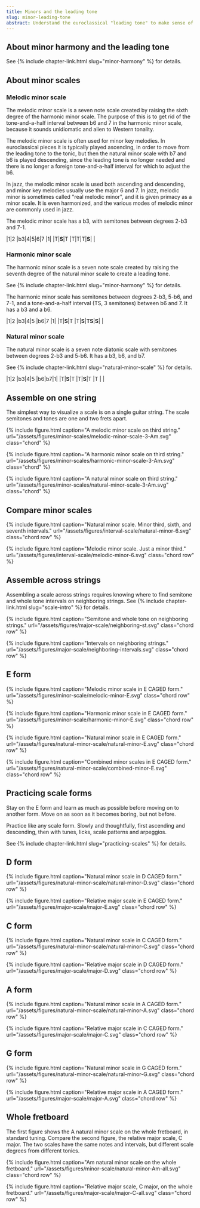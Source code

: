 ```yaml
---
title: Minors and the leading tone
slug: minor-leading-tone
abstract: Understand the euroclassical "leading tone" to make sense of melodic and harmonic minor scales, and unlock the feel of minor key harmony. 
---
```


## About minor harmony and the leading tone

See {% include chapter-link.html slug="minor-harmony" %} for details.

## About minor scales

### Melodic minor scale

The melodic minor scale is a seven note scale 
created by raising the sixth degree of the harmonic minor scale.
The purpose of this is to get rid of the tone-and-a-half interval between b6 and 7 in the harmonic minor scale,
because it sounds unidiomatic and alien to Western tonality.

The melodic minor scale is often used for minor key melodies.
In euroclassical pieces it is typically played ascending,
in order to move from the leading tone to the tonic,
but then the natural minor scale with b7 and b6 is played descending,
since the leading tone is no longer needed
and there is no longer a foreign tone-and-a-half interval for which to adjust the b6. 

In jazz, 
the melodic minor scale is used both ascending and descending,
and minor key melodies usually use the major 6 and 7.
In jazz, melodic minor is sometimes called "real melodic minor",
and it is given primacy as a minor scale.
It is even harmonized,
and the various modes of melodic minor are commonly used in jazz.

The melodic minor scale has a b3,
with semitones between degrees 2-b3 and 7-1.

<div class="table-wrapper" markdown="block">

|1|2    |b3|4|5|6|7    |1|
|T|**S**|T |T|T|T|**S**| |

</div>

### Harmonic minor scale 

The harmonic minor scale is a seven note scale 
created by raising the seventh degree of the natural minor scale
to create a leading tone.

See {% include chapter-link.html slug="minor-harmony" %} for details.

The harmonic minor scale has semitones between degrees 2-b3, 5-b6, and 7-1,
and a tone-and-a-half interval (TS, 3 semitones) between b6 and 7.
It has a b3 and a b6.

<div class="table-wrapper" markdown="block">

|1|2    |b3|4|5    |b6|7    |1|
|T|**S**|T |T|**S**|**TS**|**S**| |

</div>

### Natural minor scale

The natural minor scale is a seven note diatonic scale 
with semitones between degrees 2-b3 and 5-b6.
It has a b3, b6, and b7.

See {% include chapter-link.html slug="natural-minor-scale" %} for details.

<div class="table-wrapper" markdown="block">

|1|2    |b3|4|5    |b6|b7|1|
|T|**S**|T |T|**S**|T |T | |

</div>

## Assemble on one string

The simplest way to visualize a scale is on a single guitar string.
The scale semitones and tones are one and two frets apart.

{% include figure.html
    caption="A melodic minor scale on third string."
    url="/assets/figures/minor-scales/melodic-minor-scale-3-Am.svg"
    class="chord"
%}

{% include figure.html
    caption="A harmonic minor scale on third string."
    url="/assets/figures/minor-scales/harmonic-minor-scale-3-Am.svg"
    class="chord"
%}

{% include figure.html
    caption="A natural minor scale on third string."
    url="/assets/figures/minor-scales/natural-minor-scale-3-Am.svg"
    class="chord"
%}


## Compare minor scales

{% include figure.html
    caption="Natural minor scale. Minor third, sixth, and seventh intervals."
    url="/assets/figures/interval-scale/natural-minor-6.svg"
    class="chord row"
%}

{% include figure.html
    caption="Melodic minor scale. Just a minor third."
    url="/assets/figures/interval-scale/melodic-minor-6.svg"
    class="chord row"
%}

## Assemble across strings

Assembling a scale across strings requires knowing where to find semitone and whole tone intervals on neighboring strings.
See {% include chapter-link.html slug="scale-intro" %} for details.

{% include figure.html
    caption="Semitone and whole tone on neighboring strings."
    url="/assets/figures/major-scale/neighboring-st.svg"
    class="chord row"
%}

{% include figure.html
    caption="Intervals on neighboring strings."
    url="/assets/figures/major-scale/neighboring-intervals.svg"
    class="chord row"
%}

## E form

{% include figure.html
    caption="Melodic minor scale in E CAGED form."
    url="/assets/figures/minor-scale/melodic-minor-E.svg"
    class="chord row"
%}

{% include figure.html
    caption="Harmonic minor scale in E CAGED form."
    url="/assets/figures/minor-scale/harmonic-minor-E.svg"
    class="chord row"
%}

{% include figure.html
    caption="Natural minor scale in E CAGED form."
    url="/assets/figures/natural-minor-scale/natural-minor-E.svg"
    class="chord row"
%}

{% include figure.html
    caption="Combined minor scales in E CAGED form."
    url="/assets/figures/natural-minor-scale/combined-minor-E.svg"
    class="chord row"
%}


## Practicing scale forms

Stay on the E form and learn as much as possible before moving on to another form.
Move on as soon as it becomes boring,
but not before.

Practice like any scale form.
Slowly and thoughtfully,
first ascending and descending, 
then with tunes, licks, scale patterns and arpeggios.

See {% include chapter-link.html slug="practicing-scales" %} for details. 


## D form

{% include figure.html
    caption="Natural minor scale in D CAGED form."
    url="/assets/figures/natural-minor-scale/natural-minor-D.svg"
    class="chord row"
%}

{% include figure.html
    caption="Relative major scale in E CAGED form."
    url="/assets/figures/major-scale/major-E.svg"
    class="chord row"
%}

## C form

{% include figure.html
    caption="Natural minor scale in C CAGED form."
    url="/assets/figures/natural-minor-scale/natural-minor-C.svg"
    class="chord row"
%}

{% include figure.html
    caption="Relative major scale in D CAGED form."
    url="/assets/figures/major-scale/major-D.svg"
    class="chord row"
%}

## A form

{% include figure.html
    caption="Natural minor scale in A CAGED form."
    url="/assets/figures/natural-minor-scale/natural-minor-A.svg"
    class="chord row"
%}

{% include figure.html
    caption="Relative major scale in C CAGED form."
    url="/assets/figures/major-scale/major-C.svg"
    class="chord row"
%}

## G form

{% include figure.html
    caption="Natural minor scale in G CAGED form."
    url="/assets/figures/natural-minor-scale/natural-minor-G.svg"
    class="chord row"
%}

{% include figure.html
    caption="Relative major scale in A CAGED form."
    url="/assets/figures/major-scale/major-A.svg"
    class="chord row"
%}

## Whole fretboard

The first figure shows the A natural minor scale on the whole fretboard,
in standard tuning.
Compare the second figure,
the relative major scale,
C major.
The two scales have the same notes and intervals,
but different scale degrees from different tonics.

{% include figure.html
    caption="Am natural minor scale on the whole fretboard."
    url="/assets/figures/minor-scale/natural-minor-Am-all.svg"
    class="chord row"
%}

{% include figure.html
    caption="Relative major scale, C major, on the whole fretboard."
    url="/assets/figures/major-scale/major-C-all.svg"
    class="chord row"
%}
